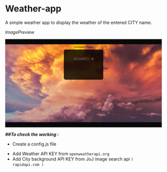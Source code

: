 # Weather-app
A simple weather app to display the weather of the entered CITY name.

<I>ImagePreview</I>


<img align="center" alt="Working_preview" width="600"  src="https://github.com/Thanushh/weather-app/blob/main/screenshots/Weather%20App%20preview.gif">

***##To check the working :***
* Create a config.js file 
- Add Weather API KEY from `openweatherapi.org`
- Add City background API KEY from JoJ image search api `( rapidapi.com )`

